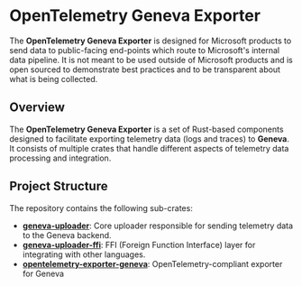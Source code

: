 # OpenTelemetry Geneva Exporter

The **OpenTelemetry Geneva Exporter** is designed for Microsoft products to send data to public-facing end-points which route to Microsoft's internal data pipeline. It is not meant to be used outside of Microsoft products and is open sourced to demonstrate best practices and to be transparent about what is being collected.

## Overview
The **OpenTelemetry Geneva Exporter** is a set of Rust-based components designed to facilitate exporting telemetry data (logs and traces) to **Geneva**. It consists of multiple crates that handle different aspects of telemetry data processing and integration.

## Project Structure
The repository contains the following sub-crates:

- **[geneva-uploader](geneva-uploader/)**: Core uploader responsible for sending telemetry data to the Geneva backend.
- **[geneva-uploader-ffi](geneva-uploader-ffi/)**: FFI (Foreign Function Interface) layer for integrating with other languages.
- **[opentelemetry-exporter-geneva](opentelemetry-exporter-geneva/)**: OpenTelemetry-compliant exporter for Geneva